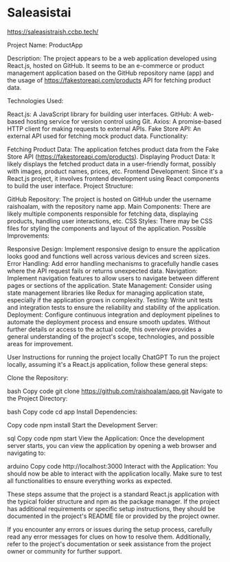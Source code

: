 # Saleasistai
https://saleasistraish.ccbp.tech/

Project Name: ProductApp

Description: The project appears to be a web application developed using React.js, hosted on GitHub. It seems to be an e-commerce or product management application based on the GitHub repository name (app) and the usage of https://fakestoreapi.com/products API for fetching product data.

Technologies Used:

React.js: A JavaScript library for building user interfaces. GitHub: A web-based hosting service for version control using Git. Axios: A promise-based HTTP client for making requests to external APIs. Fake Store API: An external API used for fetching mock product data. Functionality:

Fetching Product Data: The application fetches product data from the Fake Store API (https://fakestoreapi.com/products). Displaying Product Data: It likely displays the fetched product data in a user-friendly format, possibly with images, product names, prices, etc. Frontend Development: Since it's a React.js project, it involves frontend development using React components to build the user interface. Project Structure:

GitHub Repository: The project is hosted on GitHub under the username raishoalam, with the repository name app. Main Components: There are likely multiple components responsible for fetching data, displaying products, handling user interactions, etc. CSS Styles: There may be CSS files for styling the components and layout of the application. Possible Improvements:

Responsive Design: Implement responsive design to ensure the application looks good and functions well across various devices and screen sizes. Error Handling: Add error handling mechanisms to gracefully handle cases where the API request fails or returns unexpected data. Navigation: Implement navigation features to allow users to navigate between different pages or sections of the application. State Management: Consider using state management libraries like Redux for managing application state, especially if the application grows in complexity. Testing: Write unit tests and integration tests to ensure the reliability and stability of the application. Deployment: Configure continuous integration and deployment pipelines to automate the deployment process and ensure smooth updates. Without further details or access to the actual code, this overview provides a general understanding of the project's scope, technologies, and possible areas for improvement.

User Instructions for running the project locally ChatGPT To run the project locally, assuming it's a React.js application, follow these general steps:

Clone the Repository:

bash Copy code git clone https://github.com/raishoalam/app.git Navigate to the Project Directory:

bash Copy code cd app Install Dependencies:

Copy code npm install Start the Development Server:

sql Copy code npm start View the Application: Once the development server starts, you can view the application by opening a web browser and navigating to:

arduino Copy code http://localhost:3000 Interact with the Application: You should now be able to interact with the application locally. Make sure to test all functionalities to ensure everything works as expected.

These steps assume that the project is a standard React.js application with the typical folder structure and npm as the package manager. If the project has additional requirements or specific setup instructions, they should be documented in the project's README file or provided by the project owner.

If you encounter any errors or issues during the setup process, carefully read any error messages for clues on how to resolve them. Additionally, refer to the project's documentation or seek assistance from the project owner or community for further support.
